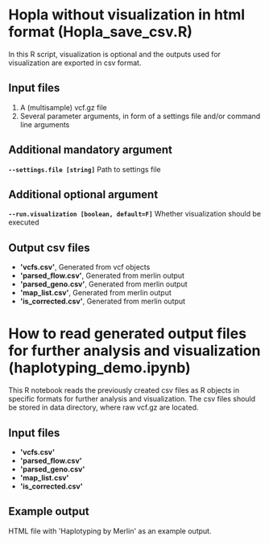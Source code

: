 # Hopla without visualization in html format (Hopla_save_csv.R)

In this R script, visualization is optional and the outputs used for visualization are exported in csv format.

## Input files

1. A (multisample) vcf.gz file 
2. Several parameter arguments,  in form of a settings file and/or command line arguments

## Additional mandatory argument

**`--settings.file [string]`** Path to settings file

## Additional optional argument

**`--run.visualization [boolean, default=F]`** Whether visualization should be executed

## Output csv files

- **'vcfs.csv'**, Generated from vcf objects
- **'parsed_flow.csv'**, Generated from merlin output
- **'parsed_geno.csv'**, Generated from merlin output
- **'map_list.csv'**, Generated from merlin output
- **'is_corrected.csv'**, Generated from merlin output


# How to read generated output files for further analysis and visualization (haplotyping_demo.ipynb)

This R notebook reads the previously created csv files as R objects in specific formats for further analysis and visualization. 
The csv files should be stored in data directory, where raw vcf.gz are located.

## Input files

- **'vcfs.csv'** 
- **'parsed_flow.csv'** 
- **'parsed_geno.csv'** 
- **'map_list.csv'** 
- **'is_corrected.csv'** 

## Example output

HTML file with 'Haplotyping by Merlin' as an example output.
